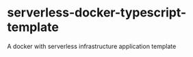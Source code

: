 # serverless-docker-typescript-template
A docker with serverless infrastructure application template
